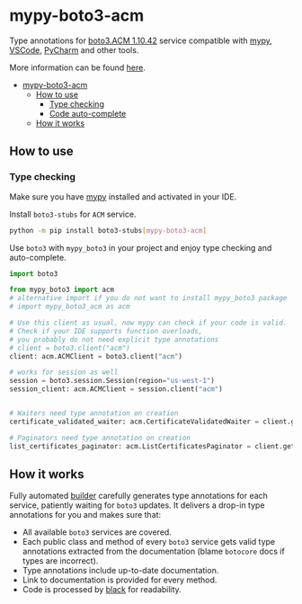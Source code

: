 # mypy-boto3-acm

Type annotations for
[boto3.ACM 1.10.42](https://boto3.amazonaws.com/v1/documentation/api/1.10.42/reference/services/acm.html#ACM) service
compatible with [mypy](https://github.com/python/mypy), [VSCode](https://code.visualstudio.com/),
[PyCharm](https://www.jetbrains.com/pycharm/) and other tools.

More information can be found [here](https://vemel.github.io/mypy_boto3/).

- [mypy-boto3-acm](#mypy-boto3-acm)
  - [How to use](#how-to-use)
    - [Type checking](#type-checking)
    - [Code auto-complete](#code-auto-complete)
  - [How it works](#how-it-works)

## How to use

### Type checking

Make sure you have [mypy](https://github.com/python/mypy) installed and activated in your IDE.

Install `boto3-stubs` for `ACM` service.

```bash
python -m pip install boto3-stubs[mypy-boto3-acm]
```

Use `boto3` with `mypy_boto3` in your project and enjoy type checking and auto-complete.

```python
import boto3

from mypy_boto3 import acm
# alternative import if you do not want to install mypy_boto3 package
# import mypy_boto3_acm as acm

# Use this client as usual, now mypy can check if your code is valid.
# Check if your IDE supports function overloads,
# you probably do not need explicit type annotations
# client = boto3.client("acm")
client: acm.ACMClient = boto3.client("acm")

# works for session as well
session = boto3.session.Session(region="us-west-1")
session_client: acm.ACMClient = session.client("acm")


# Waiters need type annotation on creation
certificate_validated_waiter: acm.CertificateValidatedWaiter = client.get_waiter("certificate_validated")

# Paginators need type annotation on creation
list_certificates_paginator: acm.ListCertificatesPaginator = client.get_paginator("list_certificates")
```

## How it works

Fully automated [builder](https://github.com/vemel/mypy_boto3) carefully generates
type annotations for each service, patiently waiting for `boto3` updates. It delivers
a drop-in type annotations for you and makes sure that:

- All available `boto3` services are covered.
- Each public class and method of every `boto3` service gets valid type annotations
  extracted from the documentation (blame `botocore` docs if types are incorrect).
- Type annotations include up-to-date documentation.
- Link to documentation is provided for every method.
- Code is processed by [black](https://github.com/psf/black) for readability.